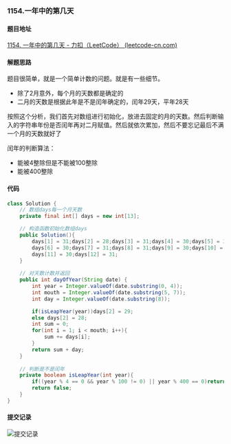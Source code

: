 ### 1154.一年中的第几天

#### 题目地址

[1154. 一年中的第几天 - 力扣（LeetCode） (leetcode-cn.com)](https://leetcode-cn.com/problems/day-of-the-year/)

#### 解题思路

题目很简单，就是一个简单计数的问题。就是有一些细节。

- 除了2月意外，每个月的天数都是确定的
- 二月的天数是根据此年是不是闰年确定的，闰年29天，平年28天

按照这个分析，我们首先对数组进行初始化，放进去固定的月的天数。然后判断输入的字符串年份是否闰年再对二月赋值。然后就依次累加，然后不要忘记最后不满一个月的天数就好了

闰年的判断算法：

- 能被4整除但是不能被100整除
- 能被400整除

#### 代码

```java
class Solution {
    // 数组days每一个月天数
    private final int[] days = new int[13];

    // 构造函数初始化数组days
    public Solution(){
        days[1] = 31;days[2] = 28;days[3] = 31;days[4] = 30;days[5] = 31;
        days[6] = 30;days[7] = 31;days[8] = 31;days[9] = 30;days[10] = 31;
        days[11] = 30;days[12] = 31;
    }
    
    // 对天数计数并返回
    public int dayOfYear(String date) {
        int year = Integer.valueOf(date.substring(0, 4));
        int mouth = Integer.valueOf(date.substring(5, 7));
        int day = Integer.valueOf(date.substring(8));

        if(isLeapYear(year))days[2] = 29;
        else days[2] = 28;
        int sum = 0;
        for(int i = 1; i < mouth; i++){
            sum += days[i];
        }
        return sum + day;
    }
    
    // 判断是不是闰年
    private boolean isLeapYear(int year){
        if((year % 4 == 0 && year % 100 != 0) || year % 400 == 0)return true;
        return false;
    }
}
```

#### 提交记录

![提交记录](https://gitee.com/QingShanxl/pictures/raw/master/img//image-20211221225929856.png)